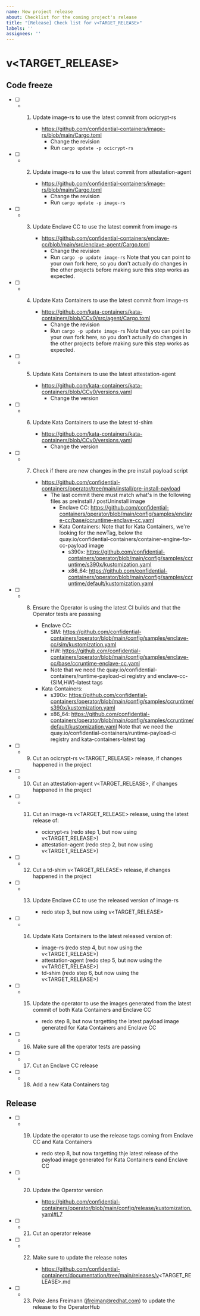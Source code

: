 ```yaml
---
name: New project release
about: Checklist for the coming project's release
title: "[Release] Check list for v<TARGET_RELEASE>"
labels: ''
assignees: ''
---
```


# v<TARGET_RELEASE>

## Code freeze

- [ ] - 1. Update image-rs to use the latest commit from ocicrypt-rs
        
        * https://github.com/confidential-containers/image-rs/blob/main/Cargo.toml
          * Change the revision
          * Run `cargo update -p ocicrypt-rs`

- [ ] - 2. Update image-rs to use the latest commit from attestation-agent

        * https://github.com/confidential-containers/image-rs/blob/main/Cargo.toml
          * Change the revision
          * Run `cargo update -p image-rs`

- [ ] - 3. Update Enclave CC to use the latest commit from image-rs

        * https://github.com/confidential-containers/enclave-cc/blob/main/src/enclave-agent/Cargo.toml
          * Change the revision
          * Run `cargo -p update image-rs`
        Note that you can point to your own fork here, so you don't actually do changes in the other projects
        before making sure this step works as expected.

- [ ] - 4. Update Kata Containers to use the latest commit from image-rs

        * https://github.com/kata-containers/kata-containers/blob/CCv0/src/agent/Cargo.toml
          * Change the revision
          * Run `cargo -p update image-rs`
        Note that you can point to your own fork here, so you don't actually do changes in the other projects
        before making sure this step works as expected.

- [ ] - 5. Update Kata Containers to use the latest attestation-agent

        * https://github.com/kata-containers/kata-containers/blob/CCv0/versions.yaml
          * Change the version

- [ ] - 6. Update Kata Containers to use the latest td-shim

        * https://github.com/kata-containers/kata-containers/blob/CCv0/versions.yaml
          * Change the version

- [ ] - 7. Check if there are new changes in the pre install payload script

        * https://github.com/confidential-containers/operator/tree/main/install/pre-install-payload
          * The last commit there must match what's in the following files as preInstall / postUninstall image
            * Enclave CC: https://github.com/confidential-containers/operator/blob/main/config/samples/enclave-cc/base/ccruntime-enclave-cc.yaml
            * Kata Containers:
              Note that for Kata Containers, we're looking for the newTag, below the quay.io/confidential-containers/container-engine-for-cc-payload image
              * s390x: https://github.com/confidential-containers/operator/blob/main/config/samples/ccruntime/s390x/kustomization.yaml
              * x86_64: https://github.com/confidential-containers/operator/blob/main/config/samples/ccruntime/default/kustomization.yaml

- [ ] - 8. Ensure the Operator is using the latest CI builds and that the Operator tests are passsing

        * Enclave CC:
          * SIM: https://github.com/confidential-containers/operator/blob/main/config/samples/enclave-cc/sim/kustomization.yaml
          * HW: https://github.com/confidential-containers/operator/blob/main/config/samples/enclave-cc/base/ccruntime-enclave-cc.yaml
          * Note that we need the quay.io/confidential-containers/runtime-payload-ci registry and enclave-cc-{SIM,HW}-latest tags
        * Kata Containers:
          * s390x: https://github.com/confidential-containers/operator/blob/main/config/samples/ccruntime/s390x/kustomization.yaml
          * x86_64: https://github.com/confidential-containers/operator/blob/main/config/samples/ccruntime/default/kustomization.yaml
          Note that we need the quay.io/confidential-containers/runtime-payload-ci registry and kata-containers-latest tag

- [ ] - 9. Cut an ocicrypt-rs v<TARGET_RELEASE> release, if changes happened in the project

- [ ] - 10. Cut an attestation-agent v<TARGET_RELEASE>, if changes happened in the project

- [ ] - 11. Cut an image-rs v<TARGET_RELEASE> release, using the latest release of:

        * ocicrypt-rs (redo step 1, but now using v<TARGET_RELEASE>)
        * attestation-agent (redo step 2, but now using v<TARGET_RELEASE>)

- [ ] - 12. Cut a td-shim v<TARGET_RELEASE> release, if changes happened in the project

- [ ] - 13. Update Enclave CC to use the released version of image-rs

        * redo step 3, but now using v<TARGET_RELEASE>

- [ ] - 14. Update Kata Containers to the latest released version of:

        * image-rs (redo step 4, but now using the v<TARGET_RELEASE>)
        * attestation-agent (redo step 5, but now using the v<TARGET_RELEASE>)
        * td-shim (redo step 6, but now using the v<TARGET_RELEASE>)

- [ ] - 15. Update the operator to use the images generated from the latest commit of both Kata Containers and Enclave CC

        * redo step 8, but now targetting the latest payload image generated for Kata Containers and Enclave CC

- [ ] - 16. Make sure all the operator tests are passing

- [ ] - 17. Cut an Enclave CC release

- [ ] - 18. Add a new Kata Containers tag

## Release

- [ ] - 19. Update the operator to use the release tags coming from Enclave CC and Kata Containers

        * redo step 8, but now targetting thje latest release of the payload image generated for Kata Containers eand Enclave CC

- [ ] - 20. Update the Operator version

        * https://github.com/confidential-containers/operator/blob/main/config/release/kustomization.yaml#L7

- [ ] - 21. Cut an operator release

- [ ] - 22. Make sure to update the release notes

        * https://github.com/confidential-containers/documentation/tree/main/releases/v<TARGET_RELEASE>.md
        
- [ ] - 23. Poke Jens Freimann (jfreiman@redhat.com) to update the release to the OperatorHub
